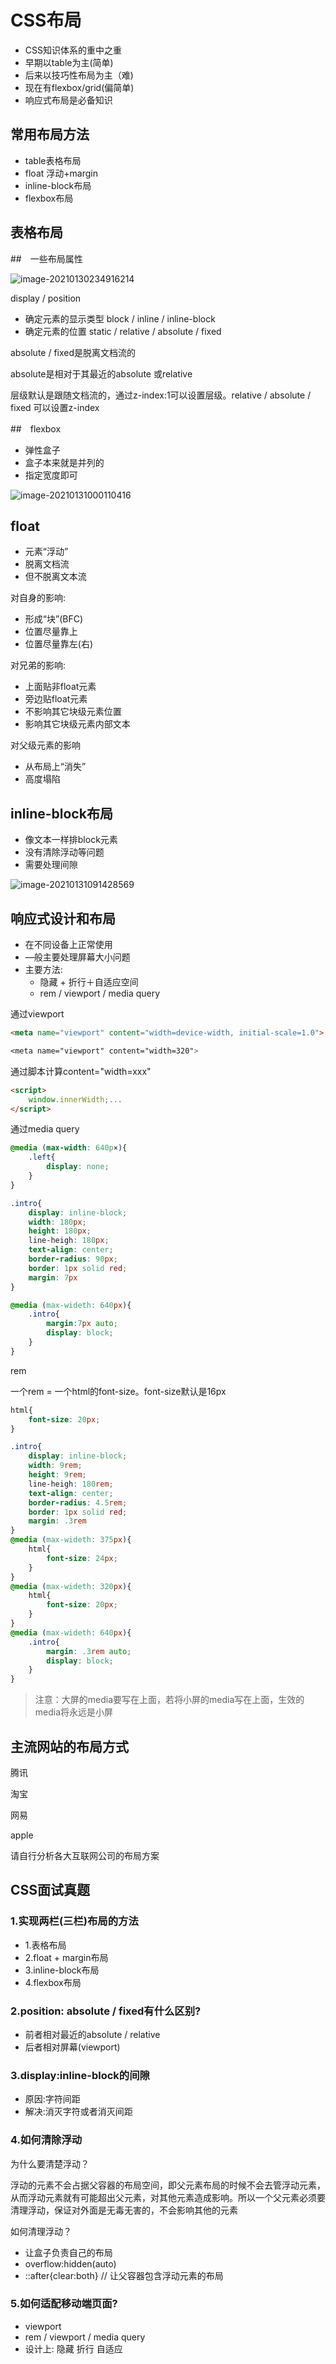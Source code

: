 # CSS布局

- CSS知识体系的重中之重
- 早期以table为主(简单)
- 后来以技巧性布局为主（难)
- 现在有flexbox/grid(偏简单)
- 响应式布局是必备知识



## 常用布局方法

- table表格布局
- float 浮动+margin
- inline-block布局
- flexbox布局

## 表格布局



##　一些布局属性

![image-20210130234916214](media/2.1.CSS布局/image-20210130234916214.png)

display / position

- 确定元素的显示类型
  block / inline / inline-block
- 确定元素的位置
  static / relative / absolute / fixed



absolute / fixed是脱离文档流的

absolute是相对于其最近的absolute  或relative

层级默认是跟随文档流的，通过z-index:1可以设置层级。relative / absolute / fixed 可以设置z-index

##　flexbox

- 弹性盒子
- 盒子本来就是并列的
- 指定宽度即可

![image-20210131000110416](media/2.1.CSS布局/image-20210131000110416.png)

## float

- 元素“浮动”
- 脱离文档流
- 但不脱离文本流




对自身的影响:

- 形成“块”(BFC)
- 位置尽量靠上
- 位置尽量靠左(右)



对兄弟的影响:

- 上面贴非float元素
- 旁边贴float元素
- 不影响其它块级元素位置
- 影响其它块级元素内部文本



对父级元素的影响

- 从布局上“消失”
- 高度塌陷

## inline-block布局

- 像文本一样排block元素
- 没有清除浮动等问题
- 需要处理间隙

![image-20210131091428569](media/2.1.CSS布局/image-20210131091428569.png)

## 响应式设计和布局

- 在不同设备上正常使用
- —般主要处理屏幕大小问题
- 主要方法:
  - 隐藏 + 折行＋自适应空间
  - rem / viewport / media query

通过viewport

```html
<meta name="viewport" content="width=device-width, initial-scale=1.0">
```

```css
<meta name="viewport" content="width=320">
```

通过脚本计算content="width=xxx"

```html
<script>
    window.innerWidth;...
</script>
```



通过media query

```css
@media (max-width: 640p×){
    .left{
        display: none;
    }
}
```

```css
.intro{
    display: inline-block;
    width: 180px;
    height: 180px;
    line-heigh: 180px;
    text-align: center;
    border-radius: 90px;
    border: 1px solid red;
    margin: 7px
}

@media (max-wideth: 640px){
    .intro{
        margin:7px auto;
        display: block;
    }
}
```



rem 

一个rem = 一个html的font-size。font-size默认是16px

```css
html{
    font-size: 20px;
}

.intro{
    display: inline-block;
    width: 9rem;
    height: 9rem;
    line-heigh: 180rem;
    text-align: center;
    border-radius: 4.5rem;
    border: 1px solid red;
    margin: .3rem
}
@media (max-wideth: 375px){
    html{
        font-size: 24px;
    }
}
@media (max-wideth: 320px){
    html{
        font-size: 20px;
    }
}
@media (max-wideth: 640px){
    .intro{
        margin: .3rem auto;
        display: block;
    }
}
```

> 注意：大屏的media要写在上面，若将小屏的media写在上面，生效的media将永远是小屏

## 主流网站的布局方式

腾讯

淘宝

网易

apple

请自行分析各大互联网公司的布局方案

## CSS面试真题

### 1.实现两栏(三栏)布局的方法

- 1.表格布局
- 2.float + margin布局
- 3.inline-block布局
- 4.flexbox布局

### 2.position: absolute / fixed有什么区别?

- 前者相对最近的absolute / relative
- 后者相对屏幕(viewport)

###  3.display:inline-block的间隙

- 原因:字符间距
- 解决:消灭字符或者消灭间距

### 4.如何清除浮动

为什么要清楚浮动？

浮动的元素不会占据父容器的布局空间，即父元素布局的时候不会去管浮动元素，从而浮动元素就有可能超出父元素，对其他元素造成影响。所以一个父元素必须要清理浮动，保证对外面是无毒无害的，不会影响其他的元素

如何清理浮动？

- 让盒子负责自己的布局
- overflow:hidden(auto)
- ::after{clear:both} // 让父容器包含浮动元素的布局

### 5.如何适配移动端页面?

- viewport
- rem / viewport / media query
- 设计上: 隐藏  折行 自适应